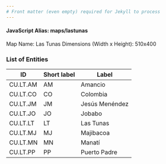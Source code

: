 ```yaml
---
# Front matter (even empty) required for Jekyll to process
---
```


#### JavaScript Alias: maps/lastunas

Map Name: Las Tunas
Dimensions (Width x Height): 510x400





### List of Entities

ID | Short label | Label
---|---|---|
CU.LT.AM|AM|Amancio
CU.LT.CO|CO|Colombia
CU.LT.JM|JM|Jesús Menéndez
CU.LT.JO|JO|Jobabo
CU.LT.LT|LT|Las Tunas
CU.LT.MJ|MJ|Majibacoa
CU.LT.MN|MN|Manatí
CU.LT.PP|PP|Puerto Padre